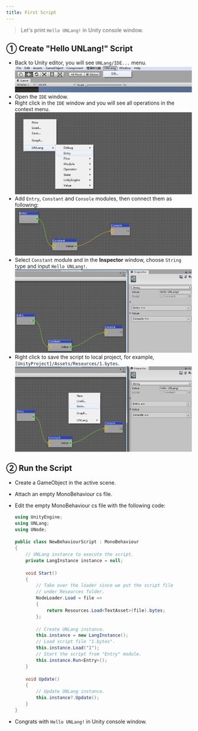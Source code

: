 ```yaml
---
title: First Script
---
```


> Let's print `Hello UNLang!` in Unity console window.

## ① Create "Hello UNLang!" Script

* Back to Unity editor, you will see `UNLang/IDE...` menu.
  ![unlang-1](../assets/unlang-1.png)
* Open the `IDE` window.
* Right click in the `IDE` window and you will see all operations in the context menu.
  ![unlang-2](../assets/unlang-2.png)
* Add `Entry`, `Constant` and `Console` modules, then connect them as following:
  ![unlang-3](../assets/unlang-3.png)
* Select `Constant` module and in the **Inspector** window, choose `String` type and input `Hello UNLang!`.
  ![unlang-4](../assets/unlang-4.png)
* Right click to save the script to local project, for example, `[UnityProject]/Assets/Resources/1.bytes`.
  ![unlang-5](../assets/unlang-5.png)

## ② Run the Script

* Create a GameObject in the active scene.
* Attach an empty MonoBehaviour cs file.
* Edit the empty MonoBehaviour cs file with the following code:
  
  ```csharp
  using UnityEngine;
  using UNLang;
  using UNode;

  public class NewBehaviourScript : MonoBehaviour
  {
      // UNLang instance to execute the script.
      private LangInstance instance = null;

      void Start()
      {
          // Take over the loader since we put the script file
          // under Resources folder.
          NodeLoader.Load = file =>
          {
              return Resources.Load<TextAsset>(file).bytes;
          };

          // Create UNLang instance.
          this.instance = new LangInstance();
          // Load script file "1.bytes".
          this.instance.Load("1");
          // Start the script from "Entry" module.
          this.instance.Run<Entry>();
      }

      void Update()
      {
          // Update UNLang instance.
          this.instance?.Update();
      }
  }
  ```

* Congrats with `Hello UNLang!` in Unity console window.
